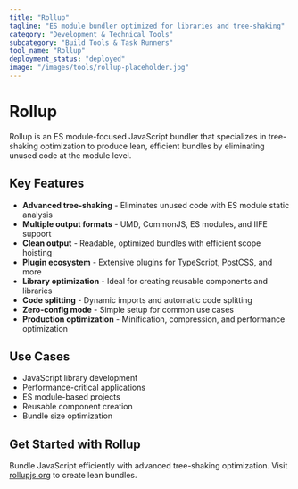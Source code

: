 ```yaml
---
title: "Rollup"
tagline: "ES module bundler optimized for libraries and tree-shaking"
category: "Development & Technical Tools"
subcategory: "Build Tools & Task Runners"
tool_name: "Rollup"
deployment_status: "deployed"
image: "/images/tools/rollup-placeholder.jpg"
---
```


# Rollup

Rollup is an ES module-focused JavaScript bundler that specializes in tree-shaking optimization to produce lean, efficient bundles by eliminating unused code at the module level.

## Key Features

- **Advanced tree-shaking** - Eliminates unused code with ES module static analysis
- **Multiple output formats** - UMD, CommonJS, ES modules, and IIFE support
- **Clean output** - Readable, optimized bundles with efficient scope hoisting
- **Plugin ecosystem** - Extensive plugins for TypeScript, PostCSS, and more
- **Library optimization** - Ideal for creating reusable components and libraries
- **Code splitting** - Dynamic imports and automatic code splitting
- **Zero-config mode** - Simple setup for common use cases
- **Production optimization** - Minification, compression, and performance optimization

## Use Cases

- JavaScript library development
- Performance-critical applications
- ES module-based projects
- Reusable component creation
- Bundle size optimization

## Get Started with Rollup

Bundle JavaScript efficiently with advanced tree-shaking optimization. Visit [rollupjs.org](https://rollupjs.org) to create lean bundles.